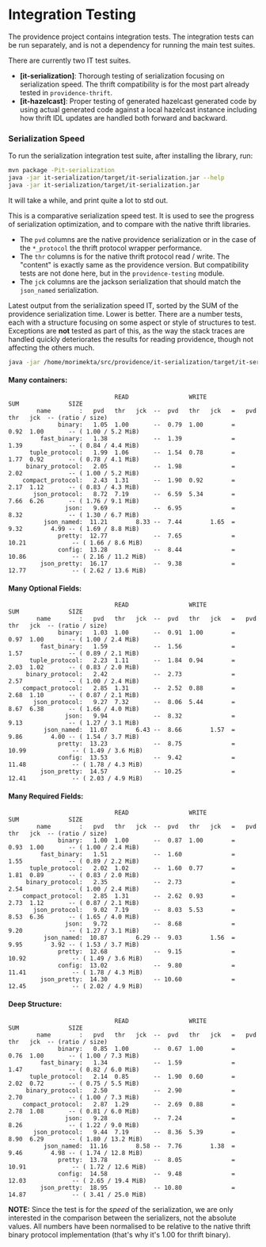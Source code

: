 Integration Testing
===================

The providence project contains integration tests. The integration
tests can be run separately, and is not a dependency for running
the main test suites.

There are currently two IT test suites.

- **[it-serialization]**: Thorough testing of serialization focusing on
  serialization speed. The thrift compatibility is for the most part
  already tested in `providence-thrift`.
- **[it-hazelcast]**: Proper testing of generated hazelcast generated
  code by using actual generated code against a local hazelcast instance
  including how thrift IDL updates are handled both forward and backward. 

### Serialization Speed

To run the serialization integration test suite, after installing the library,
run:

```bash
mvn package -Pit-serialization
java -jar it-serialization/target/it-serialization.jar --help
java -jar it-serialization/target/it-serialization.jar
```

It will take a while, and print quite a lot to std out.

This is a comparative serialization speed test. It is used to see the progress of
serialization optimization, and to compare with the native thrift libraries.

- The `pvd` columns are the native providence serialization or in the case of the
  `*_protocol` the thrift protocol wrapper performance.
- The `thr` columns is for the native thrift protocol read / write. The "content" is
  exactly same as the providence version. But compatibility tests are not done here,
  but in the `providence-testing` module.
- The `jck` columns are the jackson serialization that should match the `json_named`
  serialization.

Latest output from the serialization speed IT, sorted by the SUM of the providence
serialization time. Lower is better. There are a number tests, each with a structure
focusing on some aspect or style of structures to test. Exceptions are **not** tested
as part of this, as the way the stack traces are handled quickly deteriorates the
results for reading providence, though not affecting the others much.

```bash
java -jar /home/morimekta/src/providence/it-serialization/target/it-serialization.jar --runs 50 --generate 1000
```

#### Many containers:

```
                              READ                 WRITE                  SUM              SIZE
        name        :   pvd   thr   jck  --  pvd   thr   jck   =   pvd   thr   jck  -- (ratio / size)    
              binary:   1.05  1.00       --  0.79  1.00        =   0.92  1.00       -- ( 1.00 / 5.2 MiB)
         fast_binary:   1.38             --  1.39              =   1.39             -- ( 0.84 / 4.4 MiB)
      tuple_protocol:   1.99  1.06       --  1.54  0.78        =   1.77  0.92       -- ( 0.78 / 4.1 MiB)
     binary_protocol:   2.05             --  1.98              =   2.02             -- ( 1.00 / 5.2 MiB)
    compact_protocol:   2.43  1.31       --  1.90  0.92        =   2.17  1.12       -- ( 0.83 / 4.3 MiB)
       json_protocol:   8.72  7.19       --  6.59  5.34        =   7.66  6.26       -- ( 1.76 / 9.1 MiB)
                json:   9.69             --  6.95              =   8.32             -- ( 1.30 / 6.7 MiB)
          json_named:  11.21        8.33 --  7.44        1.65  =   9.32        4.99 -- ( 1.69 / 8.8 MiB)
              pretty:  12.77             --  7.65              =  10.21             -- ( 1.66 / 8.6 MiB)
              config:  13.28             --  8.44              =  10.86             -- ( 2.16 / 11.2 MiB)
         json_pretty:  16.17             --  9.38              =  12.77             -- ( 2.62 / 13.6 MiB)
```

#### Many Optional Fields:

```
                              READ                 WRITE                  SUM              SIZE
        name        :   pvd   thr   jck  --  pvd   thr   jck   =   pvd   thr   jck  -- (ratio / size)    
              binary:   1.03  1.00       --  0.91  1.00        =   0.97  1.00       -- ( 1.00 / 2.4 MiB)
         fast_binary:   1.59             --  1.56              =   1.57             -- ( 0.89 / 2.1 MiB)
      tuple_protocol:   2.23  1.11       --  1.84  0.94        =   2.03  1.02       -- ( 0.83 / 2.0 MiB)
     binary_protocol:   2.42             --  2.73              =   2.57             -- ( 1.00 / 2.4 MiB)
    compact_protocol:   2.85  1.31       --  2.52  0.88        =   2.68  1.10       -- ( 0.87 / 2.1 MiB)
       json_protocol:   9.27  7.32       --  8.06  5.44        =   8.67  6.38       -- ( 1.66 / 4.0 MiB)
                json:   9.94             --  8.32              =   9.13             -- ( 1.27 / 3.1 MiB)
          json_named:  11.07        6.43 --  8.66        1.57  =   9.86        4.00 -- ( 1.54 / 3.7 MiB)
              pretty:  13.23             --  8.75              =  10.99             -- ( 1.49 / 3.6 MiB)
              config:  13.53             --  9.42              =  11.48             -- ( 1.78 / 4.3 MiB)
         json_pretty:  14.57             -- 10.25              =  12.41             -- ( 2.03 / 4.9 MiB)
```

#### Many Required Fields:

```
                              READ                 WRITE                  SUM              SIZE
        name        :   pvd   thr   jck  --  pvd   thr   jck   =   pvd   thr   jck  -- (ratio / size)    
              binary:   1.00  1.00       --  0.87  1.00        =   0.93  1.00       -- ( 1.00 / 2.4 MiB)
         fast_binary:   1.51             --  1.60              =   1.55             -- ( 0.89 / 2.2 MiB)
      tuple_protocol:   2.02  1.02       --  1.60  0.77        =   1.81  0.89       -- ( 0.83 / 2.0 MiB)
     binary_protocol:   2.35             --  2.73              =   2.54             -- ( 1.00 / 2.4 MiB)
    compact_protocol:   2.85  1.31       --  2.62  0.93        =   2.73  1.12       -- ( 0.87 / 2.1 MiB)
       json_protocol:   9.02  7.19       --  8.03  5.53        =   8.53  6.36       -- ( 1.65 / 4.0 MiB)
                json:   9.72             --  8.68              =   9.20             -- ( 1.27 / 3.1 MiB)
          json_named:  10.87        6.29 --  9.03        1.56  =   9.95        3.92 -- ( 1.53 / 3.7 MiB)
              pretty:  12.68             --  9.15              =  10.92             -- ( 1.49 / 3.6 MiB)
              config:  13.02             --  9.80              =  11.41             -- ( 1.78 / 4.3 MiB)
         json_pretty:  14.30             -- 10.60              =  12.45             -- ( 2.02 / 4.9 MiB)
```

#### Deep Structure:

```
                              READ                 WRITE                  SUM              SIZE
        name        :   pvd   thr   jck  --  pvd   thr   jck   =   pvd   thr   jck  -- (ratio / size)    
              binary:   0.85  1.00       --  0.67  1.00        =   0.76  1.00       -- ( 1.00 / 7.3 MiB)
         fast_binary:   1.34             --  1.59              =   1.47             -- ( 0.82 / 6.0 MiB)
      tuple_protocol:   2.14  0.85       --  1.90  0.60        =   2.02  0.72       -- ( 0.75 / 5.5 MiB)
     binary_protocol:   2.50             --  2.90              =   2.70             -- ( 1.00 / 7.3 MiB)
    compact_protocol:   2.87  1.29       --  2.69  0.88        =   2.78  1.08       -- ( 0.81 / 6.0 MiB)
                json:   9.28             --  7.24              =   8.26             -- ( 1.22 / 9.0 MiB)
       json_protocol:   9.44  7.19       --  8.36  5.39        =   8.90  6.29       -- ( 1.80 / 13.2 MiB)
          json_named:  11.16        8.58 --  7.76        1.38  =   9.46        4.98 -- ( 1.74 / 12.8 MiB)
              pretty:  13.78             --  8.05              =  10.91             -- ( 1.72 / 12.6 MiB)
              config:  14.58             --  9.48              =  12.03             -- ( 2.65 / 19.4 MiB)
         json_pretty:  18.95             -- 10.80              =  14.87             -- ( 3.41 / 25.0 MiB)
```

**NOTE:** Since the test is for the *speed* of the serialization, we are only
interested in the comparison between the serializers, not the absolute values.
All numbers have been normalised to be relative to the native thrift binary protocol
implementation (that's why it's 1.00 for thrift binary).

